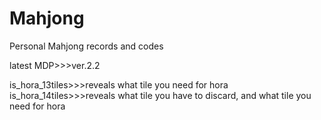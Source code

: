 # Mahjong
Personal Mahjong records and codes

latest MDP>>>ver.2.2

is_hora_13tiles>>>reveals what tile you need for hora
is_hora_14tiles>>>reveals what tile you have to discard, and what tile you need for hora
